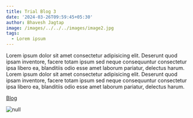 ```yaml
---
title: Trial Blog 3
date: '2024-03-26T09:59:45+05:30'
author: Bhavesh Jagtap
image: /images/../../../images/image2.jpg
tags:
  - Lorem ipsum
---
```

Lorem ipsum dolor sit amet consectetur adipisicing elit. Deserunt quod ipsam inventore, facere totam ipsum sed neque consequuntur consectetur ipsa libero ea, blanditiis odio esse amet laborum pariatur, delectus harum. Lorem ipsum dolor sit amet consectetur adipisicing elit. Deserunt quod ipsam inventore, facere totam ipsum sed neque consequuntur consectetur ipsa libero ea, blanditiis odio esse amet laborum pariatur, delectus harum.

[Blog](https://opsnetic.com/blogs)

![null](/images/../../../images/icon.png)
